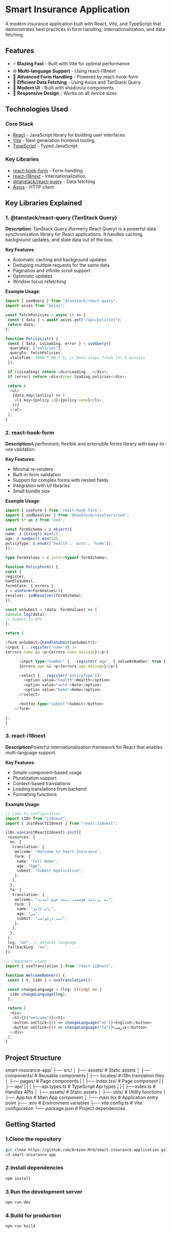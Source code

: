 # Smart Insurance Application

A modern insurance application built with React, Vite, and TypeScript that demonstrates best practices in form handling, internationalization, and data fetching.

## Features

- ⚡ **Blazing Fast** - Built with Vite for optimal performance
- 🌐 **Multi-language Support** - Using react-i18next
- 📝 **Advanced Form Handling** - Powered by react-hook-form
- 🔄 **Efficient Data Fetching** - Using Axios and TanStack Query
- 🎨 **Modern UI** - Built with shadcn/ui components
- 📱 **Responsive Design** - Works on all device sizes

## Technologies Used

### Core Stack

- [React](https://react.dev/) - JavaScript library for building user interfaces
- [Vite](https://vitejs.dev/) - Next generation frontend tooling
- [TypeScript](https://www.typescriptlang.org/) - Typed JavaScript

### Key Libraries

- [react-hook-form](https://react-hook-form.com/) - Form handling
- [react-i18next](https://react.i18next.com/) - Internationalization
- [@tanstack/react-query](https://tanstack.com/query/latest) - Data fetching
- [Axios](https://axios-http.com/) - HTTP client

## Key Libraries Explained

### 1. @tanstack/react-query (TanStack Query)

**Description**: TanStack Query (formerly React Query) is a powerful data synchronization library for React applications. It handles caching, background updates, and stale data out of the box.

**Key Features**:

- Automatic caching and background updates
- Deduping multiple requests for the same data
- Pagination and infinite scroll support
- Optimistic updates
- Window focus refetching

**Example Usage**:

```typescript
import { useQuery } from "@tanstack/react-query";
import axios from "axios";

const fetchPolicies = async () => {
 const { data } = await axios.get("/api/policies");
 return data;
};

function PolicyList() {
 const { data, isLoading, error } = useQuery({
  queryKey: ["policies"],
  queryFn: fetchPolicies,
  staleTime: 1000 * 60 * 5, // Data stays fresh for 5 minutes
 });

 if (isLoading) return <div>Loading...</div>;
 if (error) return <div>Error loading policies</div>;

 return (
  <ul>
   {data.map((policy) => (
    <li key={policy.id}>{policy.name}</li>
   ))}
  </ul>
 );
}
```

### 2. react-hook-form

**Description**A performant, flexible and extensible forms library with easy-to-use validation.

**Key Features**:

- Minimal re-renders
- Built-in form validation
- Support for complex forms with nested fields
- Integration with UI libraries
- Small bundle size

**Example Usage**:

```typescript
import { useForm } from 'react-hook-form';
import { zodResolver } from '@hookform/resolvers/zod';
import \* as z from 'zod';

const formSchema = z.object({
name: z.string().min(2),
age: z.number().min(18),
policyType: z.enum(['health', 'auto', 'home']),
});

type FormValues = z.infer<typeof formSchema>;

function PolicyForm() {
const {
register,
handleSubmit,
formState: { errors },
} = useForm<FormValues>({
resolver: zodResolver(formSchema),
});

const onSubmit = (data: FormValues) => {
console.log(data);
// Submit to API
};

return (

<form onSubmit={handleSubmit(onSubmit)}>
<input {...register('name')} />
{errors.name && <p>{errors.name.message}</p>}

      <input type="number" {...register('age', { valueAsNumber: true })} />
      {errors.age && <p>{errors.age.message}</p>}

      <select {...register('policyType')}>
        <option value="health">Health</option>
        <option value="auto">Auto</option>
        <option value="home">Home</option>
      </select>

      <button type="submit">Submit</button>
    </form>

);
}
```

### 3. react-i18next

**Description**Powerful internationalization framework for React that enables multi-language support.

**Key Features**:

- Simple component-based usage
- Pluralization support
- Context-based translations
- Loading translations from backend
- Formatting functions

**Example Usage**:

```typescript
// i18n.ts configuration
import i18n from "i18next";
import { initReactI18next } from "react-i18next";

i18n.use(initReactI18next).init({
 resources: {
  en: {
   translation: {
    welcome: "Welcome to Smart Insurance",
    form: {
     name: "Full Name",
     age: "Age",
     submit: "Submit Application",
    },
   },
  },
  fa: {
   translation: {
    welcome: "به برنامه هوشمند بیمه خوش آمدید",
    form: {
     name: "نام کامل",
     age: "سن",
     submit: "ثبت درخواست",
    },
   },
  },
 },
 lng: "en", // default language
 fallbackLng: "en",
});

// Component usage
import { useTranslation } from "react-i18next";

function WelcomeBanner() {
 const { t, i18n } = useTranslation();

 const changeLanguage = (lng: string) => {
  i18n.changeLanguage(lng);
 };

 return (
  <div>
   <h1>{t("welcome")}</h1>
   <button onClick={() => changeLanguage("en")}>English</button>
   <button onClick={() => changeLanguage("fa")}>فارسی</button>
  </div>
 );
}
```

## Project Structure

smart-insurance-app/
├── src/
│ ├── assets/ # Static assets
│ ├── components/ # Reusable components
| ├── locales/ # i18n translation files
│ ├── pages/ # Page components
| | ├── index.tsx/ # Page component
| | ├──api/
| | | ├──api.types.ts # TypeScript Api types
| | | ├──index.ts # Handles APIs
│ ├── assets/ # Static assets
│ ├── utils/ # Utility functions
│ ├── App.tsx # Main App component
│ └── main.tsx # Application entry point
├── .env # Environment variables
├── vite.config.ts # Vite configuration
└── package.json # Project dependencies

## Getting Started

### 1.Clone the repository

```bash
git clone https://github.com/Arezoo-Mrd/smart-insurance-application.git
cd smart-insurance-app
```

### 2.Install dependencies

```bash
npm install
```

### 3.Run the development server

```bash
npm run dev
```

### 4.Build for production

```bash
npm run build
```
